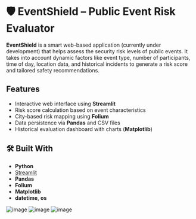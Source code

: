 # 🛡️ EventShield – Public Event Risk Evaluator

**EventShield** is a smart web-based application (currently under development) that helps assess the security risk levels of public events. It takes into account dynamic factors like event type, number of participants, time of day, location data, and historical incidents to generate a risk score and tailored safety recommendations.

## Features
- Interactive web interface using **Streamlit**
- Risk score calculation based on event characteristics
- City-based risk mapping using **Folium**
- Data persistence via **Pandas** and CSV files
- Historical evaluation dashboard with charts (**Matplotlib**)

## 🛠️ Built With
- **Python**
- [Streamlit](https://streamlit.io/)
- **Pandas**
- **Folium**
- **Matplotlib**
- **datetime**, **os**






![image](https://github.com/user-attachments/assets/14212aa1-5a3d-478d-b345-ba56e721249b)
![image](https://github.com/user-attachments/assets/dac389fd-8a95-4ee8-9a53-dbf4a007a122)
![image](https://github.com/user-attachments/assets/985f3c26-69df-47b4-9c8e-147089747c8b)


